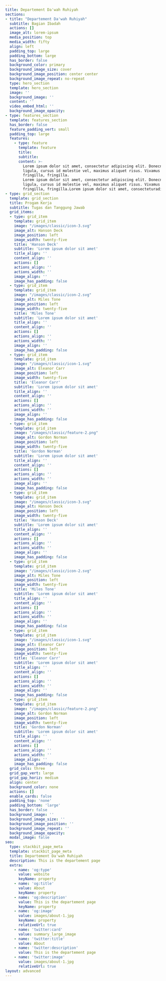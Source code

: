 ```yaml
---
title: Departement Da'wah Ruhiyah
sections:
- title: "Departement Da'wah Ruhiyah"
  subtitle: Bagian Ibadah
  actions: []
  image_alt: lorem-ipsum
  media_position: top
  media_width: fifty
  align: left
  padding_top: large
  padding_bottom: large
  has_border: false
  background_color: primary
  background_image_size: cover
  background_image_position: center center
  background_image_repeat: no-repeat
  type: hero_section
  template: hero_section
  image: ''
  background_image: ''
  content: ''
  video_embed_html: ''
  background_image_opacity: 
- type: features_section
  template: features_section
  has_border: false
  feature_padding_vert: small
  padding_top: large
  features:
    - type: feature
      template: feature
      title: 
      subtitle: 
      content: >-
        Lorem ipsum dolor sit amet, consectetur adipiscing elit. Donecnisl
        ligula, cursus id molestie vel, maximus aliquet risus. Vivamus innibh
        fringilla, fringilla.
        Lorem ipsum dolor sit amet, consectetur adipiscing elit. Donecnisl
        ligula, cursus id molestie vel, maximus aliquet risus. Vivamus innibh
        fringilla, fringilla.Lorem ipsum dolor sit amet, consecteturadipiscing elit.
- type: grid_section
  template: grid_section
  title: Progam Kerja
  subtitle: Tugas dan Tanggung Jawab
  grid_items:
  - type: grid_item
    template: grid_item
    image: "/images/classic/icon-3.svg"
    image_alt: Hanson Deck
    image_position: left
    image_width: twenty-five
    title: 'Hanson Deck'
    subtitle: 'Lorem ipsum dolor sit amet'
    title_align: ''
    content_align: ''
    actions: []
    actions_align: ''
    actions_width: ''
    image_align: ''
    image_has_padding: false
  - type: grid_item
    template: grid_item
    image: "/images/classic/icon-2.svg"
    image_alt: Miles Tone
    image_position: left
    image_width: twenty-five
    title: 'Miles Tone'
    subtitle: 'Lorem ipsum dolor sit amet'
    title_align: ''
    content_align: ''
    actions: []
    actions_align: ''
    actions_width: ''
    image_align: ''
    image_has_padding: false
  - type: grid_item
    template: grid_item
    image: "/images/classic/icon-1.svg"
    image_alt: Eleanor Carr
    image_position: left
    image_width: twenty-five
    title: 'Eleanor Carr'
    subtitle: 'Lorem ipsum dolor sit amet'
    title_align: ''
    content_align: ''
    actions: []
    actions_align: ''
    actions_width: ''
    image_align: ''
    image_has_padding: false
  - type: grid_item
    template: grid_item
    image: "/images/classic/feature-2.png"
    image_alt: Gordon Norman
    image_position: left
    image_width: twenty-five
    title: 'Gordon Norman'
    subtitle: 'Lorem ipsum dolor sit amet'
    title_align: ''
    content_align: ''
    actions: []
    actions_align: ''
    actions_width: ''
    image_align: ''
    image_has_padding: false
  - type: grid_item
    template: grid_item
    image: "/images/classic/icon-3.svg"
    image_alt: Hanson Deck
    image_position: left
    image_width: twenty-five
    title: 'Hanson Deck'
    subtitle: 'Lorem ipsum dolor sit amet'
    title_align: ''
    content_align: ''
    actions: []
    actions_align: ''
    actions_width: ''
    image_align: ''
    image_has_padding: false
  - type: grid_item
    template: grid_item
    image: "/images/classic/icon-2.svg"
    image_alt: Miles Tone
    image_position: left
    image_width: twenty-five
    title: 'Miles Tone'
    subtitle: 'Lorem ipsum dolor sit amet'
    title_align: ''
    content_align: ''
    actions: []
    actions_align: ''
    actions_width: ''
    image_align: ''
    image_has_padding: false
  - type: grid_item
    template: grid_item
    image: "/images/classic/icon-1.svg"
    image_alt: Eleanor Carr
    image_position: left
    image_width: twenty-five
    title: 'Eleanor Carr'
    subtitle: 'Lorem ipsum dolor sit amet'
    title_align: ''
    content_align: ''
    actions: []
    actions_align: ''
    actions_width: ''
    image_align: ''
    image_has_padding: false
  - type: grid_item
    template: grid_item
    image: "/images/classic/feature-2.png"
    image_alt: Gordon Norman
    image_position: left
    image_width: twenty-five
    title: 'Gordon Norman'
    subtitle: 'Lorem ipsum dolor sit amet'
    title_align: ''
    content_align: ''
    actions: []
    actions_align: ''
    actions_width: ''
    image_align: ''
    image_has_padding: false
  grid_cols: three
  grid_gap_vert: large
  grid_gap_horiz: medium
  align: center
  background_color: none
  actions: []
  enable_cards: false
  padding_top: 'none'
  padding_bottom: 'large'
  has_border: false
  background_image: ''
  background_image_size: ''
  background_image_position: ''
  background_image_repeat: ''
  background_image_opacity: 
  modal_image: false
seo:
  type: stackbit_page_meta
  template: stackbit_page_meta
  title: Departement Da'wah Ruhiyah
  description: This is the departement page
  extra:
    - name: 'og:type'
      value: website
      keyName: property
    - name: 'og:title'
      value: About
      keyName: property
    - name: 'og:description'
      value: This is the departement page
      keyName: property
    - name: 'og:image'
      value: images/about-1.jpg
      keyName: property
      relativeUrl: true
    - name: 'twitter:card'
      value: summary_large_image
    - name: 'twitter:title'
      value: About
    - name: 'twitter:description'
      value: This is the departement page
    - name: 'twitter:image'
      value: images/about-1.jpg
      relativeUrl: true
layout: advanced
---
```

